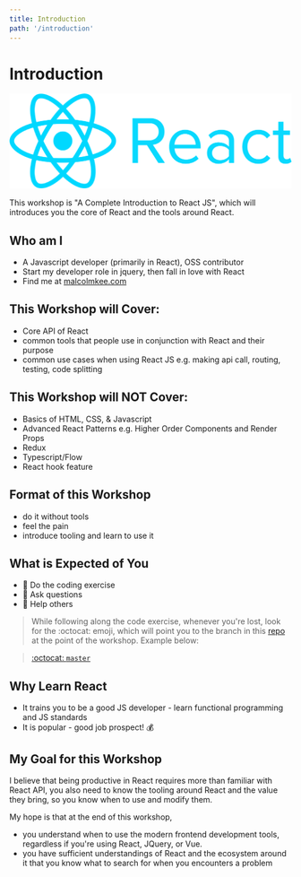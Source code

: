 ```yaml
---
title: Introduction
path: '/introduction'
---
```


# Introduction

![React logo](react-logo.png)

This workshop is "A Complete Introduction to React JS", which will introduces you the core of React and the tools around React.

## Who am I

- A Javascript developer (primarily in React), OSS contributor
- Start my developer role in jquery, then fall in love with React
- Find me at [malcolmkee.com](https://malcolmkee.com)

## This Workshop will Cover:

- Core API of React
- common tools that people use in conjunction with React and their purpose
- common use cases when using React JS e.g. making api call, routing, testing, code splitting

## This Workshop will NOT Cover:

- Basics of HTML, CSS, & Javascript
- Advanced React Patterns e.g. Higher Order Components and Render Props
- Redux
- Typescript/Flow
- React hook feature

## Format of this Workshop

- do it without tools
- feel the pain
- introduce tooling and learn to use it

## What is Expected of You

- :pencil: Do the coding exercise
- :raising_hand: Ask questions
- :two_men_holding_hands: Help others

> While following along the code exercise, whenever you're lost, look for the :octocat: emoji, which will point you to the branch in this [repo][code-along-repo] at the point of the workshop. Example below:

> [:octocat: `master`](https://github.com/malcolm-kee/react-movie-app/tree/master)

## Why Learn React

- It trains you to be a good JS developer - learn functional programming and JS standards
- It is popular - good job prospect! :moneybag:

## My Goal for this Workshop

I believe that being productive in React requires more than familiar with React API, you also need to know the tooling around React and the value they bring, so you know when to use and modify them.

My hope is that at the end of this workshop,

- you understand when to use the modern frontend development tools, regardless if you're using React, JQuery, or Vue.
- you have sufficient understandings of React and the ecosystem around it that you know what to search for when you encounters a problem

[code-along-repo]: https://github.com/malcolm-kee/react-movie-app
